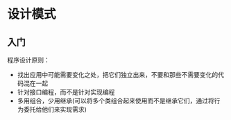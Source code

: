 # 设计模式

## 入门

程序设计原则：

- 找出应用中可能需要变化之处，把它们独立出来，不要和那些不需要变化的代码混在一起
- 针对接口编程，而不是针对实现编程
- 多用组合，少用继承(可以将多个类组合起来使用而不是继承它们，通过将行为委托给他们来实现需求)


